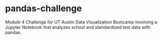 # pandas-challenge
Module 4 Challenge for UT Austin Data Visualization Bootcamp involving a Jupyter Notebook that analyzes school and standardized test data with pandas.
